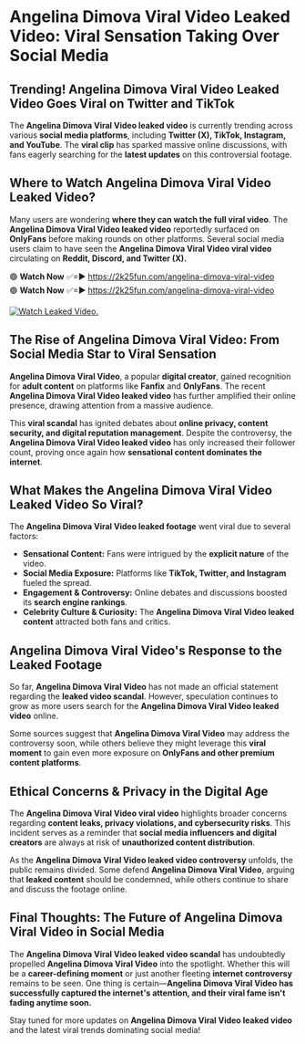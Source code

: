 # Angelina Dimova Viral Video Leaked Video: Viral Sensation Taking Over Social Media

## **Trending! Angelina Dimova Viral Video Leaked Video Goes Viral on Twitter and TikTok**
The **Angelina Dimova Viral Video leaked video** is currently trending across various **social media platforms**, including **Twitter (X), TikTok, Instagram, and YouTube**. The **viral clip** has sparked massive online discussions, with fans eagerly searching for the **latest updates** on this controversial footage.

## **Where to Watch Angelina Dimova Viral Video Leaked Video?**
Many users are wondering **where they can watch the full viral video**. The **Angelina Dimova Viral Video leaked video** reportedly surfaced on **OnlyFans** before making rounds on other platforms. Several social media users claim to have seen the **Angelina Dimova Viral Video viral video** circulating on **Reddit, Discord, and Twitter (X).**

🟢 **Watch Now** ✅=► https://2k25fun.com/angelina-dimova-viral-video  
🟢 **Watch Now** ✅=► https://2k25fun.com/angelina-dimova-viral-video  

[![Watch Leaked Video.](https://miro.medium.com/v2/resize:fit:828/format:webp/1*cilzJN44JGOrTw9NJCrNHA.gif "Watch Leaked Video")](https://2k25fun.com/angelina-dimova-viral-video)

## **The Rise of Angelina Dimova Viral Video: From Social Media Star to Viral Sensation**
**Angelina Dimova Viral Video**, a popular **digital creator**, gained recognition for **adult content** on platforms like **Fanfix** and **OnlyFans**. The recent **Angelina Dimova Viral Video leaked video** has further amplified their online presence, drawing attention from a massive audience.

This **viral scandal** has ignited debates about **online privacy, content security, and digital reputation management**. Despite the controversy, the **Angelina Dimova Viral Video leaked video** has only increased their follower count, proving once again how **sensational content dominates the internet**.

## **What Makes the Angelina Dimova Viral Video Leaked Video So Viral?**
The **Angelina Dimova Viral Video leaked footage** went viral due to several factors:
- **Sensational Content:** Fans were intrigued by the **explicit nature** of the video.
- **Social Media Exposure:** Platforms like **TikTok, Twitter, and Instagram** fueled the spread.
- **Engagement & Controversy:** Online debates and discussions boosted its **search engine rankings**.
- **Celebrity Culture & Curiosity:** The **Angelina Dimova Viral Video leaked content** attracted both fans and critics.

## **Angelina Dimova Viral Video's Response to the Leaked Footage**
So far, **Angelina Dimova Viral Video** has not made an official statement regarding the **leaked video scandal**. However, speculation continues to grow as more users search for the **Angelina Dimova Viral Video leaked video** online.

Some sources suggest that **Angelina Dimova Viral Video** may address the controversy soon, while others believe they might leverage this **viral moment** to gain even more exposure on **OnlyFans and other premium content platforms**.

## **Ethical Concerns & Privacy in the Digital Age**
The **Angelina Dimova Viral Video viral video** highlights broader concerns regarding **content leaks, privacy violations, and cybersecurity risks**. This incident serves as a reminder that **social media influencers and digital creators** are always at risk of **unauthorized content distribution**.

As the **Angelina Dimova Viral Video leaked video controversy** unfolds, the public remains divided. Some defend **Angelina Dimova Viral Video**, arguing that **leaked content** should be condemned, while others continue to share and discuss the footage online.

## **Final Thoughts: The Future of Angelina Dimova Viral Video in Social Media**
The **Angelina Dimova Viral Video leaked video scandal** has undoubtedly propelled **Angelina Dimova Viral Video** into the spotlight. Whether this will be a **career-defining moment** or just another fleeting **internet controversy** remains to be seen. One thing is certain—**Angelina Dimova Viral Video has successfully captured the internet's attention, and their viral fame isn't fading anytime soon.**

Stay tuned for more updates on **Angelina Dimova Viral Video leaked video** and the latest viral trends dominating social media!